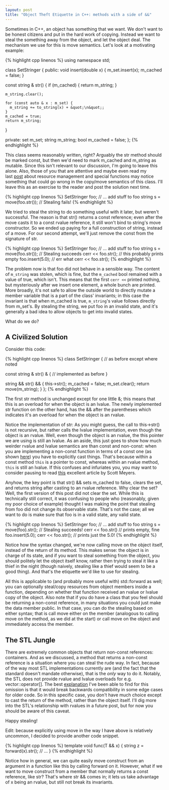 ```yaml
---
layout: post
title: "Object Theft Etiquette in C++: methods with a side of &&"
---
```


Sometimes in C++, an object has something that we want. We don't want to be honest citizens and put in the hard work of copying. Instead we want to steal the something away from the object, and let the object deal. The mechanism we use for this is move semantics. Let's look at a motivating example:

{% highlight cpp linenos %}
using namespace std;

class SetStringer {
 public:
  void insert(double x) { m_set.insert(x); m_cached = false; }
  
  const string & str() {
    if (m_cached) { return m_string; }
    
    m_string.clear();
    
    for (const auto & x : m_set) {
      m_string += to_string(x) + &quot;\n&quot;;
    }
    m_cached = true;
    return m_string;
  }  

 private:
  set<double> m_set;
  string m_string;
  bool m_cached = false;
};
{% endhighlight %}

This class seems reasonably written, right? Arguably the str method should be marked const, but then we'd need to mark m_cached and m_string as mutable. Since this isn't relevant to our discussion, I'm going to leave this alone. Also, those of you that are attentive and maybe even read my last <a href="https://turingtester.wordpress.com/2015/06/27/cs-rule-of-zero/">post</a> about resource management and special functions may notice something that could go wrong in the copy/move semantics of this class. I'll leave this as an exercise to the reader and post the solution next time.

{% highlight cpp linenos %}
SetStringer foo;
// ... add stuff to foo
string s = move(foo.str()); // Stealing fails!
{% endhighlight %}

We tried to steal the string to do something useful with it later, but weren't successful. The reason is that str() returns a const reference; even after the move casts it to a const rvalue reference, it still won't bind to string's move constructor. So we ended up paying for a full construction of string, instead of a move. For our second attempt, we'll just remove the const from the signature of str.

{% highlight cpp linenos %}
SetStringer foo;
// ... add stuff to foo 
string s = move(foo.str()); // Stealing succeeds
cerr << foo.str(); // this probably prints empty
foo.insert(5.0);
 // err what
cerr << foo.str();
{% endhighlight %}

The problem now is that foo did not behave in a sensible way.  The content of `m_string` was stolen, which is fine, but the `m_cached` bool remained with a value of true, which isn't. This means that the first `cerr <<` printed nothing, but mysteriously after we insert one element, a whole bunch are printed. More broadly, it's not safe to allow the outside world to directly mutate a member variable that is a part of the class' invariants; in this case the invariant is that when m_cached is true, `m_string`'s value follows directly from m_set&#039;s. By stealing the string, we put foo in an invalid state, and it&#039;s generally a bad idea to allow objects to get into invalid states.

What do we do?

## A Civilized Solution

Consider this code:

{% highlight cpp linenos %}
class SetStringer { // as before except where noted
  
  const string & str() & { // implemented as before }
  
  string && str() && {
    this->str();
    m_cached = false;
    m_set.clear();
    return move(m_string);
  }
};
{% endhighlight %}

The first str method is unchanged except for one little &; this means that this is an overload for when the object is an lvalue. The newly implemented str function on the other hand, has the && after the parentheses which indicates it's an overload for when the object is an rvalue.

Notice the implementation of str: As you might guess, the call to this->str() is not recursive, but rather calls the lvalue implementation, even though the object is an rvalue. Well, even though the object is an rvalue, the this pointer we are using is still an lvalue. As an aside, this just goes to show how much weirder rvalue and lvalue semantics are than const and non-const: when you are implementing a non-const function in terms of a const one (as shown <a href="http://stackoverflow.com/questions/856542/elegant-solution-to-duplicate-const-and-non-const-getters">here</a>) you have to explicitly cast things. That's because within a const method <code>this</code> is a pointer to const, whereas within an rvalue method, <code>this</code> is still an lvalue. If this confuses and infuriates you, you may want to consider pausing to read <a href="https://isocpp.org/blog/2012/11/universal-references-in-c11-scott-meyers">this</a> excellent article by Scott Meyers.

Anyhow, the key point is that str() && sets m_cached to false, clears the set, and returns string after casting to an rvalue reference. Why clear the set? Well, the first version of this post did not clear the set. While this is technically still correct, it was confusing to people who (reasonably, given my poor choice of example) thought I was making the point that stealing from foo did not change its observable state. That's not the case; all we want to do is make sure that foo is in a valid state, any valid state.

{% highlight cpp linenos %}
SetStringer foo;
// ... add stuff to foo 
string s = move(foo).str(); // Stealing succeeds!
cerr << foo.str() // prints empty, fine
foo.insert(5.0);
cerr << foo.str(); // prints just the 5.0!
{% endhighlight %}

Notice how the syntax changed, we're now calling move on the object itself, instead of the return of its method. This makes sense: the object is in charge of its state, and if you want to steal something from the object, you should politely let the object itself know, rather then trying to steal it like a thief in the night (though naively, stealing like a thief would seem to be a good thing). And that's the etiquette we'd like to use for stealing.

All this is applicable to (and probably more useful with) std::forward as well; you can optionally steal/copy resources from object members inside a function, depending on whether that function received an rvalue or lvalue copy of the object. Also note that if you do have a class that you feel should be returning a non-const reference, in many situations you could just make the data member public. In that case, you can do the stealing based on either syntax; that is call move either on the member (analogous to calling move on the method, as we did at the start) or call move on the object and immediately access the member.

## The STL Jungle
There are extremely common objects that return non-const references: containers. And as we discussed, a method that returns a non-const reference is a situation where you can steal the rude way. In fact, because of the way most STL implementations currently are (and the fact that the standard doesn't mandate otherwise), that is the <em>only</em> way to do it. Notably, the STL does not provide rvalue and lvalue overloads for e.g. vector::operator[]. The best <a href="http://stackoverflow.com/questions/29311209/why-isnt-operator-overloaded-for-lvalues-and-rvalues">explanation</a> I've been able to find for this omission is that it would break backwards compatibility in some edge cases for older code. So in this specific case, you don't have much choice except to cast the return of the method, rather than the object itself. I'll dig more into the STL's relationship with rvalues in a future post, but for now you should be aware of this caveat.

Happy stealing!

Edit: because explicitly using move in the way I have above is relatively uncommon, I decided to provide another code snippet.

{% highlight cpp linenos %}
template <class T>
void func(T && x) {
  string z = forward<T>(x).str();
  // ...
}
{% endhighlight %}

Notice how in general, we can quite easily move construct from an argument in a function like this by calling forward on it. However, what if we want to move construct from a member that normally returns a const reference, like str? That's where str && comes in; it lets us take advantage of x being an rvalue, but still not break its invariants.
